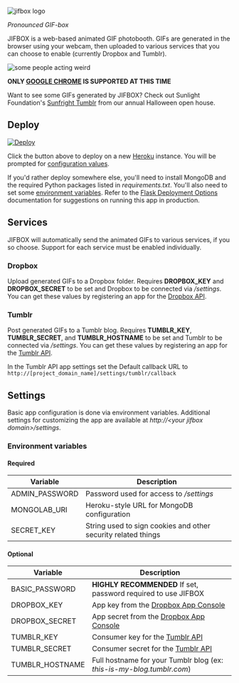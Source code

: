 ![jifbox logo](http://assets.sunlightfoundation.com.s3.amazonaws.com/projects/jifbox/logo.png)

*Pronounced GIF-box*

JIFBOX is a web-based animated GIF photobooth. GIFs are generated in the browser using your webcam, then uploaded to various services that you can choose to enable (currently Dropbox and Tumblr).

![some people acting weird](https://raw.githubusercontent.com/sunlightlabs/jifbox/master/demo.gif)

**ONLY [GOOGLE CHROME](http://www.google.com/chrome/) IS SUPPORTED AT THIS TIME**

Want to see some GIFs generated by JIFBOX? Check out Sunlight Foundation's [Sunfright Tumblr](http://sunfrightgifs.tumblr.com) from our annual Halloween open house.

## Deploy

[![Deploy](https://www.herokucdn.com/deploy/button.png)](https://heroku.com/deploy?template=https://github.com/sunlightlabs/jifbox)

Click the button above to deploy on a new [Heroku](https://heroku.com) instance. You will be prompted for [configuration values](#environment-variables).

If you'd rather deploy somewhere else, you'll need to install MongoDB and the required Python packages listed in *requirements.txt*. You'll also need to set some [environment variables](#environment-variables). Refer to the [Flask Deployment Options](http://flask.pocoo.org/docs/0.10/deploying/) documentation for suggestions on running this app in production.

## Services

JIFBOX will automatically send the animated GIFs to various services, if you so choose. Support for each service must be enabled individually.

### Dropbox

Upload generated GIFs to a Dropbox folder. Requires **DROPBOX_KEY** and **DROPBOX_SECRET** to be set and Dropbox to be connected via */settings*. You can get these values by registering an app for the [Dropbox API](https://www.dropbox.com/developers).

### Tumblr

Post generated GIFs to a Tumblr blog. Requires **TUMBLR_KEY**, **TUMBLR_SECRET**, and **TUMBLR_HOSTNAME** to be set and Tumblr to be connected via */settings*. You can get these values by registering an app for the [Tumblr API](https://www.tumblr.com/docs/en/api/v2).

In the Tumblr API app settings set the Default callback URL to `http://[project_domain_name]/settings/tumblr/callback`

## Settings

Basic app configuration is done via environment variables. Additional settings for customizing the app are available at *http://\<your jifbox domain\>/settings*.

### Environment variables

#### Required

| Variable | Description |
|----------|-------------|
| ADMIN_PASSWORD | Password used for access to */settings* |
| MONGOLAB_URI | Heroku-style URL for MongoDB configuration |
| SECRET_KEY | String used to sign cookies and other security related things |

#### Optional

| Variable | Description |
|----------|-------------|
| BASIC_PASSWORD | **HIGHLY RECOMMENDED** If set, password required to use JIFBOX |
| DROPBOX_KEY | App key from the [Dropbox App Console](https://www.dropbox.com/developers/apps) |
| DROPBOX_SECRET | App secret from the [Dropbox App Console](https://www.dropbox.com/developers/apps) |
| TUMBLR_KEY | Consumer key for the [Tumblr API](https://www.tumblr.com/oauth/apps) |
| TUMBLR_SECRET | Consumer secret for the [Tumblr API](https://www.tumblr.com/oauth/apps) |
| TUMBLR_HOSTNAME | Full hostname for your Tumblr blog (ex: *this-is-my-blog.tumblr.com*) |